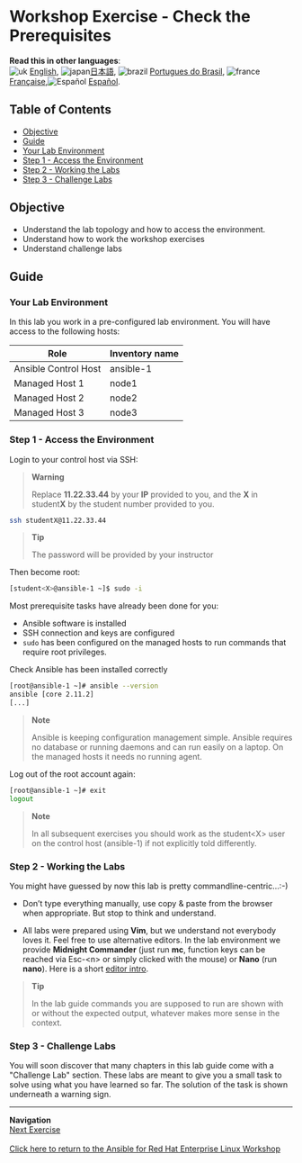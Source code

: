 # Workshop Exercise - Check the Prerequisites

**Read this in other languages**:
<br>![uk](../../../images/uk.png) [English](README.md),  ![japan](../../../images/japan.png)[日本語](README.ja.md), ![brazil](../../../images/brazil.png) [Portugues do Brasil](README.pt-br.md), ![france](../../../images/fr.png) [Française](README.fr.md),![Español](../../../images/col.png) [Español](README.es.md).

## Table of Contents

* [Objective](#objective)
* [Guide](#guide)
* [Your Lab Environment](#your-lab-environment)
* [Step 1 - Access the Environment](#step-1---access-the-environment)
* [Step 2 - Working the Labs](#step-2---working-the-labs)
* [Step 3 - Challenge Labs](#step-3---challenge-labs)

## Objective

* Understand the lab topology and how to access the environment.
* Understand how to work the workshop exercises
* Understand challenge labs

## Guide

### Your Lab Environment

In this lab you work in a pre-configured lab environment. You will have access to the following hosts:

| Role                 | Inventory name |
| ---------------------| ---------------|
| Ansible Control Host | ansible-1      |
| Managed Host 1       | node1          |
| Managed Host 2       | node2          |
| Managed Host 3       | node3          |

### Step 1 - Access the Environment

Login to your control host via SSH:

> **Warning**
>
> Replace **11.22.33.44** by your **IP** provided to you, and the **X** in student**X** by the student number provided to you.

```bash
ssh studentX@11.22.33.44
```

> **Tip**
>
> The password will be provided by your instructor

Then become root:

```bash
[student<X>@ansible-1 ~]$ sudo -i
```

Most prerequisite tasks have already been done for you:

* Ansible software is installed
* SSH connection and keys are configured
* `sudo` has been configured on the managed hosts to run commands that require root privileges.

Check Ansible has been installed correctly

```bash
[root@ansible-1 ~]# ansible --version
ansible [core 2.11.2]
[...]
```

> **Note**
>
> Ansible is keeping configuration management simple. Ansible requires no database or running daemons and can run easily on a laptop. On the managed hosts it needs no running agent.

Log out of the root account again:

```bash
[root@ansible-1 ~]# exit
logout
```

> **Note**
>
> In all subsequent exercises you should work as the student\<X\> user on the control host (ansible-1) if not explicitly told differently.

### Step 2 - Working the Labs

You might have guessed by now this lab is pretty commandline-centric…​ :-)

* Don’t type everything manually, use copy & paste from the browser when appropriate. But stop to think and understand.

* All labs were prepared using **Vim**, but we understand not everybody loves it. Feel free to use alternative editors. In the lab environment we provide **Midnight Commander** (just run **mc**, function keys can be reached via Esc-\<n\> or simply clicked with the mouse) or **Nano** (run **nano**). Here is a short [editor intro](../0.0-support-docs/editor_intro.md).

> **Tip**
>
> In the lab guide commands you are supposed to run are shown with or without the expected output, whatever makes more sense in the context.

### Step 3 - Challenge Labs

You will soon discover that many chapters in this lab guide come with a "Challenge Lab" section. These labs are meant to give you a small task to solve using what you have learned so far. The solution of the task is shown underneath a warning sign.

---
**Navigation**
<br>
[Next Exercise](2-adhoc)
<br><br>
[Click here to return to the Ansible for Red Hat Enterprise Linux Workshop](../README.md)
